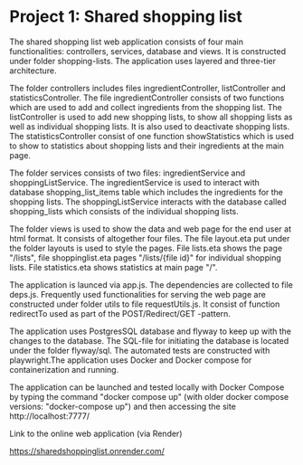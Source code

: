 # Project 1: Shared shopping list

The shared shopping list web application consists of four main functionalities: controllers, services, database and views. It is constructed under folder shopping-lists. The application uses layered and three-tier architecture.

The folder controllers includes files ingredientController, listController and statisticsController. The file ingredientController consists of two functions which are used to add and collect ingredients from the shopping list. The listController is used to add new shopping lists, to show all shopping lists as well as individual shopping lists. It is also used to deactivate shopping lists. The statisticsController consist of one function showStatistics which is used to show to statistics about shopping lists and their ingredients at the main page.

The folder services consists of two files: ingredientService and shoppingListService. The ingredientService is used to interact with database shopping_list_items table which includes the ingredients for the shopping lists. The shoppingListService interacts with the database called shopping_lists which consists of the individual shopping lists.

The folder views is used to show the data and web page for the end user at html format. It consists of altogether four files. The file layout.eta put under the folder layouts is used to style the pages. File lists.eta shows the page "/lists", file shoppinglist.eta pages "/lists/{file id}" for individual shopping lists. File statistics.eta shows statistics at main page "/".

The application is launced via app.js. The dependencies are collected to file deps.js. Frequently used functionalities for serving the web page are constructed under folder utils to file requestUtils.js. It consist of function redirectTo used as part of the POST/Redirect/GET -pattern.  

The application uses PostgresSQL database and flyway to keep up with the changes to the database. The SQL-file for initiating the database is located under the folder flyway/sql. The automated tests are constructed with playwright.The application uses Docker and Docker compose for containerization and running.



The application can be launched and tested locally with Docker Compose by typing the command "docker compose up" (with older docker compose versions: "docker-compose up") and then accessing the site http://localhost:7777/

Link to the online web application (via Render)

https://sharedshoppinglist.onrender.com/ 


